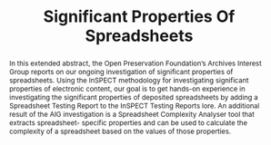 ---
abstract: In this extended abstract, the Open Preservation Foundation’s Archives Interest
  Group reports on our ongoing investigation of significant properties of spreadsheets.
  Using the InSPECT methodology for investigating significant properties of electronic
  content, our goal is to get hands-on experience in investigating the significant
  properties of deposited spreadsheets by adding a Spreadsheet Testing Report to the
  InSPECT Testing Reports lore. An additional result of the AIG investigation is a
  Spreadsheet Complexity Analyser tool that extracts spreadsheet- specific properties
  and can be used to calculate the complexity of a spreadsheet based on the values
  of those properties.
creators:
- Jacob Takema
- Phillip Mike Tømmerholt
- Anders Bo Nielsen
- Jack O’Sullivan
- Kati Sein
- Frederik Holmelund Kjærskov
- Remco van Veenendaal
date: null
document_url: https://services.phaidra.univie.ac.at/api/object/o:1079784/download
grand_parent: iPRES
institutions: []
keywords: []
landing_page_url: https://phaidra.univie.ac.at/o:1079784
language: eng
layout: publication
license: CC BY 4.0 International
notes_url: null
parent: iPRES 2019
publication_type: paper
size: 141608
slides_url: null
source_name: iPRES
stream_url: null
title: 'Significant Properties Of Spreadsheets '
year: 2019
---